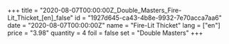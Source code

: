 +++
title = "2020-08-07T00:00:00Z_Double_Masters_Fire-Lit_Thicket_[en]_false"
id = "1927d645-ca43-4b8e-9932-7e70acca7aa6"
date = "2020-08-07T00:00:00Z"
name = "Fire-Lit Thicket"
lang = ["en"]
price = "3.98"
quantity = 4
foil = false
set = "Double Masters"
+++
